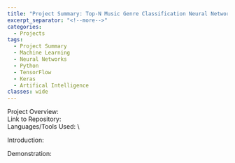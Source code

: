 ```yaml
---
title: "Project Summary: Top-N Music Genre Classification Neural Network"
excerpt_separator: "<!--more-->"
categories:
  - Projects
tags:
  - Project Summary
  - Machine Learning
  - Neural Networks
  - Python
  - TensorFlow
  - Keras
  - Artifical Intelligence
classes: wide
---
```


Project Overview: \
Link to Repository: \
Languages/Tools Used: \

Introduction:

Demonstration: 




